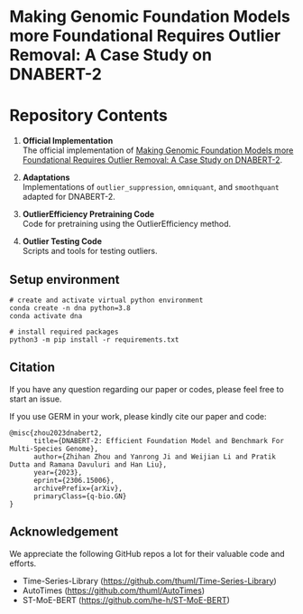 # Making Genomic Foundation Models more Foundational Requires Outlier Removal: A Case Study on DNABERT-2

# Repository Contents

1. **Official Implementation**  
   The official implementation of [Making Genomic Foundation Models more Foundational Requires Outlier Removal: A Case Study on DNABERT-2](to_be_decided).

2. **Adaptations**  
   Implementations of `outlier_suppression`, `omniquant`, and `smoothquant` adapted for DNABERT-2.

3. **OutlierEfficiency Pretraining Code**  
   Code for pretraining using the OutlierEfficiency method.

4. **Outlier Testing Code**  
   Scripts and tools for testing outliers.


## Setup environment

    # create and activate virtual python environment
    conda create -n dna python=3.8
    conda activate dna
    
    # install required packages
    python3 -m pip install -r requirements.txt

## Citation

If you have any question regarding our paper or codes, please feel free to start an issue.

If you use GERM in your work, please kindly cite our paper and code:
```
@misc{zhou2023dnabert2,
      title={DNABERT-2: Efficient Foundation Model and Benchmark For Multi-Species Genome}, 
      author={Zhihan Zhou and Yanrong Ji and Weijian Li and Pratik Dutta and Ramana Davuluri and Han Liu},
      year={2023},
      eprint={2306.15006},
      archivePrefix={arXiv},
      primaryClass={q-bio.GN}
}
```


## Acknowledgement
We appreciate the following GitHub repos a lot for their valuable code and efforts.
- Time-Series-Library (https://github.com/thuml/Time-Series-Library)
- AutoTimes (https://github.com/thuml/AutoTimes)
- ST-MoE-BERT (https://github.com/he-h/ST-MoE-BERT)





